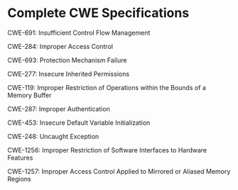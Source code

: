 

# Complete CWE Specifications

CWE-691: Insufficient Control Flow Management

CWE-284: Improper Access Control

CWE-693: Protection Mechanism Failure

CWE-277: Insecure Inherited Permissions

CWE-119: Improper Restriction of Operations within the Bounds of a Memory Buffer

CWE-287: Improper Authentication

CWE-453: Insecure Default Variable Initialization

CWE-248: Uncaught Exception

CWE-1256: Improper Restriction of Software Interfaces to Hardware Features

CWE-1257: Improper Access Control Applied to Mirrored or Aliased Memory Regions